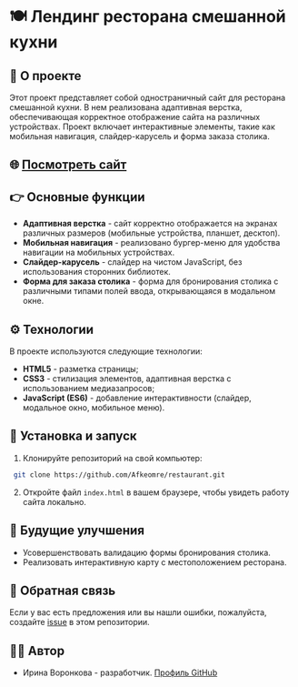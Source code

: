 # 🍽️ Лендинг ресторана смешанной кухни 

## 📌 О проекте 

Этот проект представляет собой одностраничный сайт для ресторана смешанной кухни. В нем реализована адаптивная верстка, обеспечивающая корректное отображение сайта на различных устройствах. Проект включает интерактивные элементы, такие как мобильная навигация, слайдер-карусель и форма заказа столика.

## 🌐 [Посмотреть сайт](https://afkeomre.github.io/restaurant/) 

## 👉 Основные функции 

- **Адаптивная верстка** - сайт корректно отображается на экранах различных размеров (мобильные устройства, планшет, десктоп).
- **Мобильная навигация** - реализовано бургер-меню для удобства навигации на мобильных устройствах.
- **Слайдер-карусель** - слайдер на чистом JavaScript, без использования сторонних библиотек.
- **Форма для заказа столика** - форма для бронирования столика с различными типами полей ввода, открывающаяся в модальном окне.

## ⚙️ Технологии 

В проекте используются следующие технологии:
- **HTML5** - разметка страницы;
- **CSS3** - стилизация элементов, адаптивная верстка с использованием медиазапросов;
- **JavaScript (ES6)** - добавление интерактивности (слайдер, модальное окно, мобильное меню).

## 🚀 Установка и запуск 
1. Клонируйте репозиторий на свой компьютер:
  ```bash
   git clone https://github.com/Afkeomre/restaurant.git
  ```
2. Откройте файл `index.html` в вашем браузере, чтобы увидеть работу сайта локально.

## 💪 Будущие улучшения 
- Усовершенствовать валидацию формы бронирования столика.
- Реализовать интерактивную карту с местоположением ресторана.

## 💬 Обратная связь 

Если у вас есть предложения или вы нашли ошибки, пожалуйста, создайте [issue](https://github.com/afkeomre/restaurant/issues) в этом репозитории.

## 👩‍💻 Автор 
- Ирина Воронкова - разработчик. [Профиль GitHub](https://github.com/afkeomre)
